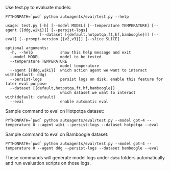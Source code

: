 Use test.py to evaluate models:

```
PYTHONPATH=`pwd` python autoagents/eval/test.py --help
```
```
usage: test.py [-h] [--model MODEL] [--temperature TEMPERATURE] [--agent [{ddg,wiki}]] [--persist-logs]
               [--dataset [{default,hotpotqa,ft,hf,bamboogle}]] [--eval] [--prompt-version [{v2,v3}]] [--slice SLICE]

optional arguments:
  -h, --help            show this help message and exit
  --model MODEL         model to be tested
  --temperature TEMPERATURE
                        model temperature
  --agent [{ddg,wiki}]  which action agent we want to interact with(default: ddg)
  --persist-logs        persist logs on disk, enable this feature for later eval purpose
  --dataset [{default,hotpotqa,ft,hf,bamboogle}]
                        which dataset we want to interact with(default: default)
  --eval                enable automatic eval
```

Sample command to eval on Hotpotqa dataset:
```
PYTHONPATH=`pwd` python autoagents/eval/test.py --model gpt-4 --temperature 0 --agent wiki --persist-logs --dataset hotpotqa --eval
```

Sample command to eval on Bamboogle dataset:
```
PYTHONPATH=`pwd` python autoagents/eval/test.py --model gpt-4 --temperature 0 --agent ddg --persist-logs --dataset bamboogle --eval
```
These commands will generate model logs under `data` folders automatically and run evaluation scripts on those logs.

